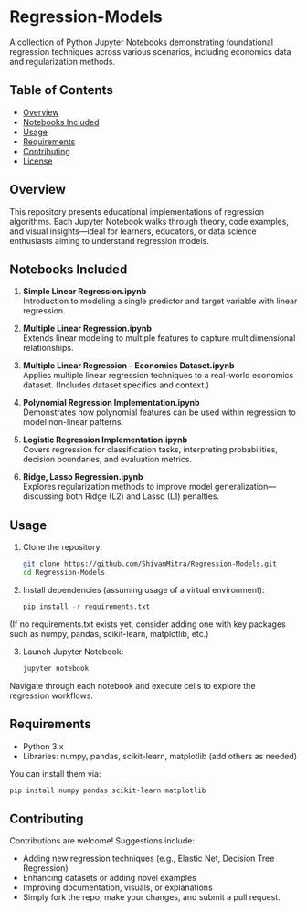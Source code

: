 # Regression-Models

A collection of Python Jupyter Notebooks demonstrating foundational regression techniques across various scenarios, including economics data and regularization methods.

## Table of Contents
- [Overview](#overview)
- [Notebooks Included](#notebooks-included)
- [Usage](#usage)
- [Requirements](#requirements)
- [Contributing](#contributing)
- [License](#license)

## Overview
This repository presents educational implementations of regression algorithms. Each Jupyter Notebook walks through theory, code examples, and visual insights—ideal for learners, educators, or data science enthusiasts aiming to understand regression models.

## Notebooks Included
1. **Simple Linear Regression.ipynb**  
   Introduction to modeling a single predictor and target variable with linear regression.

2. **Multiple Linear Regression.ipynb**  
   Extends linear modeling to multiple features to capture multidimensional relationships.

3. **Multiple Linear Regression – Economics Dataset.ipynb**  
   Applies multiple linear regression techniques to a real-world economics dataset. (Includes dataset specifics and context.)

4. **Polynomial Regression Implementation.ipynb**  
   Demonstrates how polynomial features can be used within regression to model non-linear patterns.

5. **Logistic Regression Implementation.ipynb**  
   Covers regression for classification tasks, interpreting probabilities, decision boundaries, and evaluation metrics.

6. **Ridge, Lasso Regression.ipynb**  
   Explores regularization methods to improve model generalization—discussing both Ridge (L2) and Lasso (L1) penalties.

## Usage
1. Clone the repository:
   ```bash
   git clone https://github.com/ShivamMitra/Regression-Models.git
   cd Regression-Models
2. Install dependencies (assuming usage of a virtual environment):
   ```bash
   pip install -r requirements.txt
(If no requirements.txt exists yet, consider adding one with key packages such as numpy, pandas, scikit-learn, matplotlib, etc.)

3. Launch Jupyter Notebook:
   ```bash
   jupyter notebook
Navigate through each notebook and execute cells to explore the regression workflows.

## Requirements

- Python 3.x
- Libraries: numpy, pandas, scikit-learn, matplotlib (add others as needed)

 You can install them via:
 ```bash
 pip install numpy pandas scikit-learn matplotlib
```
## Contributing
Contributions are welcome! Suggestions include:

- Adding new regression techniques (e.g., Elastic Net, Decision Tree Regression)
- Enhancing datasets or adding novel examples
- Improving documentation, visuals, or explanations
- Simply fork the repo, make your changes, and submit a pull request.
